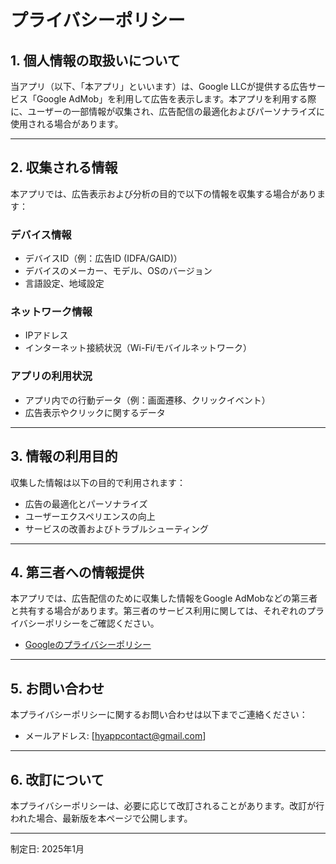 # プライバシーポリシー

## 1. 個人情報の取扱いについて
当アプリ（以下、「本アプリ」といいます）は、Google LLCが提供する広告サービス「Google AdMob」を利用して広告を表示します。本アプリを利用する際に、ユーザーの一部情報が収集され、広告配信の最適化およびパーソナライズに使用される場合があります。

---

## 2. 収集される情報
本アプリでは、広告表示および分析の目的で以下の情報を収集する場合があります：

### デバイス情報
- デバイスID（例：広告ID (IDFA/GAID)）
- デバイスのメーカー、モデル、OSのバージョン
- 言語設定、地域設定

### ネットワーク情報
- IPアドレス
- インターネット接続状況（Wi-Fi/モバイルネットワーク）

### アプリの利用状況
- アプリ内での行動データ（例：画面遷移、クリックイベント）
- 広告表示やクリックに関するデータ

---

## 3. 情報の利用目的
収集した情報は以下の目的で利用されます：
- 広告の最適化とパーソナライズ
- ユーザーエクスペリエンスの向上
- サービスの改善およびトラブルシューティング

---

## 4. 第三者への情報提供
本アプリでは、広告配信のために収集した情報をGoogle AdMobなどの第三者と共有する場合があります。第三者のサービス利用に関しては、それぞれのプライバシーポリシーをご確認ください。

- [Googleのプライバシーポリシー](https://policies.google.com/privacy)

---

## 5. お問い合わせ
本プライバシーポリシーに関するお問い合わせは以下までご連絡ください：

- メールアドレス: [hyappcontact@gmail.com]

---

## 6. 改訂について
本プライバシーポリシーは、必要に応じて改訂されることがあります。改訂が行われた場合、最新版を本ページで公開します。

---

制定日: 2025年1月

